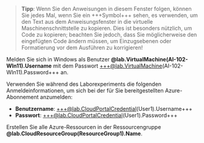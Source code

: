 > **Tipp**: Wenn Sie den Anweisungen in diesem Fenster folgen, können Sie jedes Mal, wenn Sie ein +++Symbol+++ sehen, es verwenden, um den Text aus dem Anweisungsfenster in die virtuelle Maschinenschnittstelle zu kopieren. Dies ist besonders nützlich, um Code zu kopieren; beachten Sie jedoch, dass Sie möglicherweise den eingefügten Code ändern müssen, um Einzugsebenen oder Formatierung vor dem Ausführen zu korrigieren!

Melden Sie sich in Windows als Benutzer **@lab.VirtualMachine(AI-102-WIn11).Username** mit dem Passwort +++@lab.VirtualMachine(AI-102-WIn11).Password+++ an.

Verwenden Sie während des Laborexperiments die folgenden Anmeldeinformationen, um sich bei der für Sie bereitgestellten Azure-Abonnement anzumelden:

- **Benutzername**: +++@lab.CloudPortalCredential(User1).Username+++
- **Passwort**: +++@lab.CloudPortalCredential(User1).Password+++

Erstellen Sie alle Azure-Ressourcen in der Ressourcengruppe **@lab.CloudResourceGroup(ResourceGroup1).Name**.
